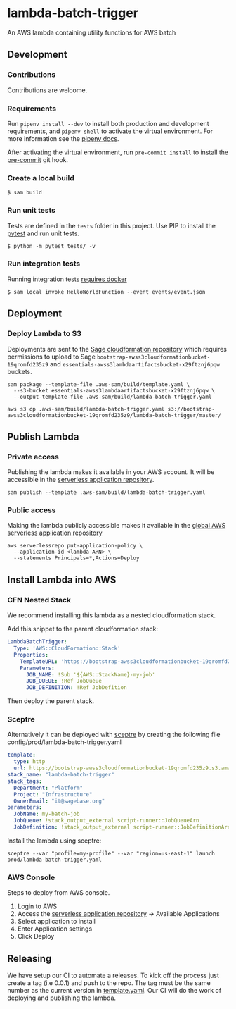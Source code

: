 # lambda-batch-trigger
An AWS lambda containing utility functions for AWS batch

## Development

### Contributions
Contributions are welcome.

### Requirements
Run `pipenv install --dev` to install both production and development
requirements, and `pipenv shell` to activate the virtual environment. For more
information see the [pipenv docs](https://pipenv.pypa.io/en/latest/).

After activating the virtual environment, run `pre-commit install` to install
the [pre-commit](https://pre-commit.com/) git hook.

### Create a local build

```shell script
$ sam build
```

### Run unit tests
Tests are defined in the `tests` folder in this project. Use PIP to install the
[pytest](https://docs.pytest.org/en/latest/) and run unit tests.

```shell script
$ python -m pytest tests/ -v
```

### Run integration tests
Running integration tests
[requires docker](https://docs.aws.amazon.com/serverless-application-model/latest/developerguide/sam-cli-command-reference-sam-local-start-api.html)

```shell script
$ sam local invoke HelloWorldFunction --event events/event.json
```

## Deployment

### Deploy Lambda to S3
Deployments are sent to the
[Sage cloudformation repository](https://bootstrap-awss3cloudformationbucket-19qromfd235z9.s3.amazonaws.com/index.html)
which requires permissions to upload to Sage
`bootstrap-awss3cloudformationbucket-19qromfd235z9` and
`essentials-awss3lambdaartifactsbucket-x29ftznj6pqw` buckets.

```shell script
sam package --template-file .aws-sam/build/template.yaml \
  --s3-bucket essentials-awss3lambdaartifactsbucket-x29ftznj6pqw \
  --output-template-file .aws-sam/build/lambda-batch-trigger.yaml

aws s3 cp .aws-sam/build/lambda-batch-trigger.yaml s3://bootstrap-awss3cloudformationbucket-19qromfd235z9/lambda-batch-trigger/master/
```

## Publish Lambda

### Private access
Publishing the lambda makes it available in your AWS account.  It will be accessible in
the [serverless application repository](https://console.aws.amazon.com/serverlessrepo).

```shell script
sam publish --template .aws-sam/build/lambda-batch-trigger.yaml
```

### Public access
Making the lambda publicly accessible makes it available in the
[global AWS serverless application repository](https://serverlessrepo.aws.amazon.com/applications)

```shell script
aws serverlessrepo put-application-policy \
  --application-id <lambda ARN> \
  --statements Principals=*,Actions=Deploy
```

## Install Lambda into AWS

### CFN Nested Stack
We recommend installing this lambda as a nested cloudformation stack.

Add this snippet to the parent cloudformation stack:

```yaml
LambdaBatchTrigger:
  Type: 'AWS::CloudFormation::Stack'
  Properties:
    TemplateURL: 'https://bootstrap-awss3cloudformationbucket-19qromfd235z9.s3.amazonaws.com/lambda-batch-trigger/master/lambda-batch-trigger.yaml'
    Parameters:
      JOB_NAME: !Sub '${AWS::StackName}-my-job'
      JOB_QUEUE: !Ref JobQueue
      JOB_DEFINITION: !Ref JobDefition
```

Then deploy the parent stack.

### Sceptre
Alternatively it can be deployed with [sceptre](https://github.com/Sceptre/sceptre) by creating the following
file config/prod/lambda-batch-trigger.yaml

```yaml
template:
  type: http
  url: https://bootstrap-awss3cloudformationbucket-19qromfd235z9.s3.amazonaws.com/lambda-batch-trigger/master/lambda-batch-trigger.yaml
stack_name: "lambda-batch-trigger"
stack_tags:
  Department: "Platform"
  Project: "Infrastructure"
  OwnerEmail: "it@sagebase.org"
parameters:
  JobName: my-batch-job
  JobQueue: !stack_output_external script-runner::JobQueueArn
  JobDefinition: !stack_output_external script-runner::JobDefinitionArn
```

Install the lambda using sceptre:
```shell script
sceptre --var "profile=my-profile" --var "region=us-east-1" launch prod/lambda-batch-trigger.yaml
```


### AWS Console
Steps to deploy from AWS console.

1. Login to AWS
2. Access the
[serverless application repository](https://console.aws.amazon.com/serverlessrepo)
-> Available Applications
3. Select application to install
4. Enter Application settings
5. Click Deploy

## Releasing

We have setup our CI to automate a releases.  To kick off the process just create
a tag (i.e 0.0.1) and push to the repo.  The tag must be the same number as the current
version in [template.yaml](template.yaml).  Our CI will do the work of deploying and publishing
the lambda.
